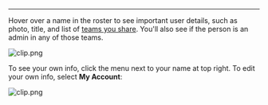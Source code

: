 ***

Hover over a name in the roster to see important user details, such as photo, title, and list of [teams you share](https://kato.im/articles/cheatsheet/#multiple-orgs). You'll also see if the person is an admin in any of those teams.

![clip.png](https://in.kato.im/71037839b5be9f12ae80a233d12c90a6a6530f9544c585b6e00540705811b95d/clip.png)

To see your own info, click the menu next to your name at top right. To edit your own info, select **My Account**:

![clip.png](https://in.kato.im/1fca0a9a199a0e2e7237b6d98efa1700a292d6253f2fb2262723ea629ae1a6b0/clip.png)
